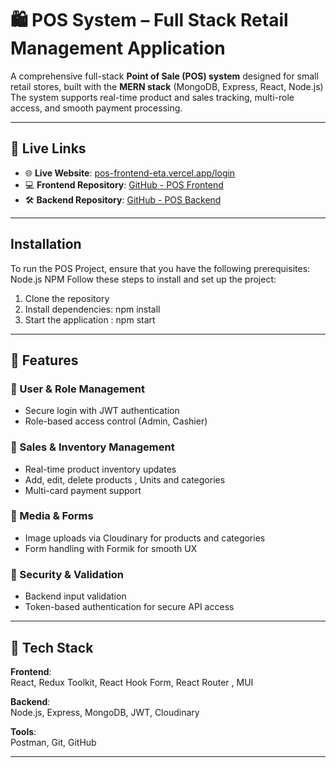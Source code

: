 # 🛍️ POS System – Full Stack Retail Management Application

A comprehensive full-stack **Point of Sale (POS) system** designed for small retail stores, built with the **MERN stack** (MongoDB, Express, React, Node.js)  
The system supports real-time product and sales tracking, multi-role access, and smooth payment processing.

---

## 🔗 Live Links

- 🌐 **Live Website**: [pos-frontend-eta.vercel.app/login](https://pos-frontend-eta.vercel.app/login)  
- 💻 **Frontend Repository**: [GitHub - POS Frontend](https://github.com/AnasAttar10/POS-Frontend)  
- 🛠️ **Backend Repository**: [GitHub - POS Backend](https://github.com/AnasAttar10/POS-server)  

---
## Installation
To run the POS Project, ensure that you have the following prerequisites: Node.js NPM Follow these steps to install and set up the project:
   1. Clone the repository
   2. Install dependencies: npm install
   3. Start the application : npm start
---

## 🚀 Features

### 👤 User & Role Management
- Secure login with JWT authentication  
- Role-based access control (Admin, Cashier)

### 🛒 Sales & Inventory Management
- Real-time product inventory updates  
- Add, edit, delete products , Units and categories   
- Multi-card payment support   

### 📸 Media & Forms
- Image uploads via Cloudinary for products and categories  
- Form handling with Formik for smooth UX  

### 🔐 Security & Validation
- Backend input validation  
- Token-based authentication for secure API access  

---

## 🧰 Tech Stack

**Frontend**:  
React, Redux Toolkit, React Hook Form, React Router , MUI 

**Backend**:  
Node.js, Express, MongoDB, JWT, Cloudinary

**Tools**:  
Postman, Git, GitHub

---
